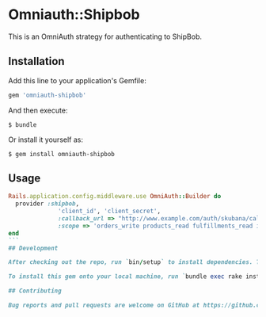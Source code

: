 # Omniauth::Shipbob

This is an OmniAuth strategy for authenticating to ShipBob. 

## Installation

Add this line to your application's Gemfile:

```ruby
gem 'omniauth-shipbob'
```

And then execute:

    $ bundle

Or install it yourself as:

    $ gem install omniauth-shipbob

## Usage


````ruby
Rails.application.config.middleware.use OmniAuth::Builder do
  provider :shipbob, 
              'client_id', 'client_secret',
              :callback_url => "http://www.example.com/auth/skubana/callback",
              :scope => 'orders_write products_read fulfillments_read inventory_read channels_read'              
end
```
## Development

After checking out the repo, run `bin/setup` to install dependencies. Then, run `rake spec` to run the tests. You can also run `bin/console` for an interactive prompt that will allow you to experiment.

To install this gem onto your local machine, run `bundle exec rake install`. To release a new version, update the version number in `version.rb`, and then run `bundle exec rake release`, which will create a git tag for the version, push git commits and tags, and push the `.gem` file to [rubygems.org](https://rubygems.org).

## Contributing

Bug reports and pull requests are welcome on GitHub at https://github.com/[USERNAME]/omniauth-fdc.

